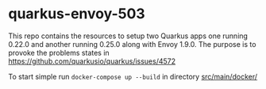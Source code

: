 # quarkus-envoy-503
This repo contains the resources to setup two Quarkus apps one running 0.22.0 and another running 0.25.0 along with Envoy 1.9.0. The purpose is to provoke the problems states in https://github.com/quarkusio/quarkus/issues/4572

To start simple run ```docker-compose up --build``` in directory [src/main/docker/]()
